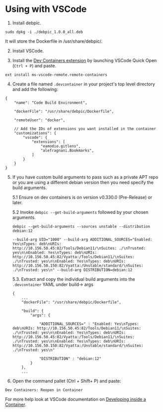 # Using with VSCode


1. Install debpic.
```
sudo dpkg -i ./debpic_1.0.0_all.deb
```
It will store the Dockerfile in /usr/share/debpic/.

2. Install VSCode.

3. Install the [Dev Containers extension](https://marketplace.visualstudio.com/items?itemName=ms-vscode-remote.remote-containers) by launching VSCode Quick Open (`Ctrl + P`) and paste.
```
ext install ms-vscode-remote.remote-containers
```
4. Create a file named `.devcontainer` in your project's top level directory and add the following:

```
{
	"name": "Code Build Environment",

	"dockerFile": "/usr/share/debpic/Dockerfile",

	"remoteUser": "docker",

	// Add the IDs of extensions you want installed in the container
	"customizations": {
		"vscode": {
			"extensions": [
				"eamodio.gitlens",
				"alefragnani.Bookmarks",
			]
		}
	}	
}
```

5. If you have custom build arguments to pass such as a private APT repo or you are using a different debian version then you need specify the build arguments.

	5.1 Ensure on dev containers is on version v0.330.0 (Pre-Release) or later.

	5.2  Invoke `debpic --get-build-arguments` followed by your chosen arguments.
	```
	debpic --get-build-arguments --sources unstable --distribution debian:12 

	--build-arg UID="1000" --build-arg ADDITIONAL_SOURCES="Enabled: Yes\nTypes: deb\nURIs: http://10.156.50.45:82/Tools/Debian11/\nSuites: ./\nTrusted: yes\n\nEnabled: Yes\nTypes: deb\nURIs: http://10.156.50.45:82/Vyatta:/Tools/Debian11/\nSuites: ./\nTrusted: yes\n\nEnabled: Yes\nTypes: deb\nURIs: http://10.156.50.150:82/Vyatta:/Unstable/standard/\nSuites: ./\nTrusted: yes\n" --build-arg DISTRIBUTION=debian:12
	```
	5.3. Extract and copy the individual build arguments into the `.devcontainer` YAML under build-> args
	```
	{
		...
		"dockerFile": "/usr/share/debpic/Dockerfile",
		
		"build": {
			"args": {
				
				"ADDITIONAL_SOURCES=" : "Enabled: Yes\nTypes: deb\nURIs: http://10.156.50.45:82/Tools/Debian11/\nSuites: ./\nTrusted: yes\n\nEnabled: Yes\nTypes: deb\nURIs: http://10.156.50.45:82/Vyatta:/Tools/Debian11/\nSuites: ./\nTrusted: yes\n\nEnabled: Yes\nTypes: deb\nURIs: http://10.156.50.150:82/Vyatta:/Unstable/standard/\nSuites: ./\nTrusted: yes\n"

				"DISTRIBUTION" : "debian:12"
			}
		},
		...
	```

6. Open the command pallet (Ctrl + Shift+ P) and paste:
```
Dev Containers: Reopen in Container
```

For more help look at VSCode documentation on [Developing inside a Container](https://code.visualstudio.com/docs/devcontainers/containers).